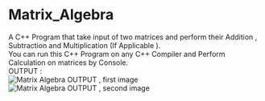 # Matrix_Algebra </br>
A C++ Program that take input of two matrices  and perform their Addition , Subtraction and Multiplication (If Applicable ). </br>
You can run this C++ Program on any C++ Compiler and Perform Calculation on matrices by Console. 
</br>
OUTPUT : 
<br/>
![Matrix Algebra OUTPUT , first image](https://github.com/Param-Sahu/Matrix_Algebra/assets/147901491/a6822d97-accd-4dee-af6c-265fd93f4022)
</br>
![Matrix Algebra OUTPUT , second image](https://github.com/Param-Sahu/Matrix_Algebra/assets/147901491/50241c7a-7188-4461-b020-41c50a37883f)
